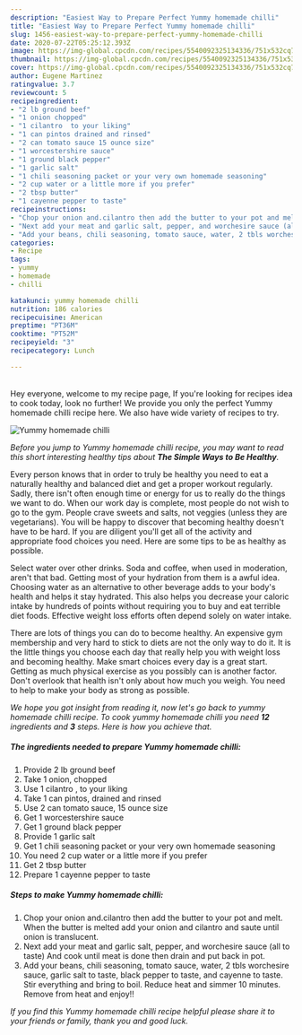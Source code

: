 ```yaml
---
description: "Easiest Way to Prepare Perfect Yummy homemade chilli"
title: "Easiest Way to Prepare Perfect Yummy homemade chilli"
slug: 1456-easiest-way-to-prepare-perfect-yummy-homemade-chilli
date: 2020-07-22T05:25:12.393Z
image: https://img-global.cpcdn.com/recipes/5540092325134336/751x532cq70/yummy-homemade-chilli-recipe-main-photo.jpg
thumbnail: https://img-global.cpcdn.com/recipes/5540092325134336/751x532cq70/yummy-homemade-chilli-recipe-main-photo.jpg
cover: https://img-global.cpcdn.com/recipes/5540092325134336/751x532cq70/yummy-homemade-chilli-recipe-main-photo.jpg
author: Eugene Martinez
ratingvalue: 3.7
reviewcount: 5
recipeingredient:
- "2 lb ground beef"
- "1 onion chopped"
- "1 cilantro  to your liking"
- "1 can pintos drained and rinsed"
- "2 can tomato sauce 15 ounce size"
- "1 worcestershire sauce"
- "1 ground black pepper"
- "1 garlic salt"
- "1 chili seasoning packet or your very own homemade seasoning"
- "2 cup water or a little more if you prefer"
- "2 tbsp butter"
- "1 cayenne pepper to taste"
recipeinstructions:
- "Chop your onion and.cilantro then add the butter to your pot and melt. When the butter is melted add your onion and cilantro and saute until onion is translucent."
- "Next add your meat and garlic salt, pepper, and worchesire sauce (all to taste) And cook until meat is done then drain and put back in pot."
- "Add your beans, chili seasoning, tomato sauce, water, 2 tbls worchesire sauce, garlic salt to taste, black pepper to taste, and cayenne to taste. Stir everything and bring to boil. Reduce heat and simmer 10 minutes. Remove from heat and enjoy!!"
categories:
- Recipe
tags:
- yummy
- homemade
- chilli

katakunci: yummy homemade chilli 
nutrition: 186 calories
recipecuisine: American
preptime: "PT36M"
cooktime: "PT52M"
recipeyield: "3"
recipecategory: Lunch

---
```

<br>
Hey everyone, welcome to my recipe page, If you're looking for recipes idea to cook today, look no further! We provide you only the perfect Yummy homemade chilli recipe here. We also have wide variety of recipes to try.
<br>


![Yummy homemade chilli](https://img-global.cpcdn.com/recipes/5540092325134336/751x532cq70/yummy-homemade-chilli-recipe-main-photo.jpg)

<i>Before you jump to Yummy homemade chilli recipe, you may want to read this short interesting healthy tips about <strong>The Simple Ways to Be Healthy</strong>.</i>

Every person knows that in order to truly be healthy you need to eat a naturally healthy and balanced diet and get a proper workout regularly. Sadly, there isn't often enough time or energy for us to really do the things we want to do. When our work day is complete, most people do not wish to go to the gym. People crave sweets and salts, not veggies (unless they are vegetarians). You will be happy to discover that becoming healthy doesn't have to be hard. If you are diligent you'll get all of the activity and appropriate food choices you need. Here are some tips to be as healthy as possible.

Select water over other drinks. Soda and coffee, when used in moderation, aren't that bad. Getting most of your hydration from them is a awful idea. Choosing water as an alternative to other beverage adds to your body's health and helps it stay hydrated. This also helps you decrease your caloric intake by hundreds of points without requiring you to buy and eat terrible diet foods. Effective weight loss efforts often depend solely on water intake.

There are lots of things you can do to become healthy. An expensive gym membership and very hard to stick to diets are not the only way to do it. It is the little things you choose each day that really help you with weight loss and becoming healthy. Make smart choices every day is a great start. Getting as much physical exercise as you possibly can is another factor. Don't overlook that health isn't only about how much you weigh. You need to help to make your body as strong as possible. 


<i>We hope you got insight from reading it, now let's go back to yummy homemade chilli recipe. To cook yummy homemade chilli you need <strong>12</strong> ingredients and <strong>3</strong> steps. Here is how you achieve that.
</i>

##### The ingredients needed to prepare Yummy homemade chilli:

1. Provide 2 lb ground beef
1. Take 1 onion, chopped
1. Use 1 cilantro , to your liking
1. Take 1 can pintos, drained and rinsed
1. Use 2 can tomato sauce, 15 ounce size
1. Get 1 worcestershire sauce
1. Get 1 ground black pepper
1. Provide 1 garlic salt
1. Get 1 chili seasoning packet or your very own homemade seasoning
1. You need 2 cup water or a little more if you prefer
1. Get 2 tbsp butter
1. Prepare 1 cayenne pepper to taste


##### Steps to make Yummy homemade chilli:

1. Chop your onion and.cilantro then add the butter to your pot and melt. When the butter is melted add your onion and cilantro and saute until onion is translucent.
1. Next add your meat and garlic salt, pepper, and worchesire sauce (all to taste) And cook until meat is done then drain and put back in pot.
1. Add your beans, chili seasoning, tomato sauce, water, 2 tbls worchesire sauce, garlic salt to taste, black pepper to taste, and cayenne to taste. Stir everything and bring to boil. Reduce heat and simmer 10 minutes. Remove from heat and enjoy!!


<i>If you find this Yummy homemade chilli recipe helpful please share it to your friends or family, thank you and good luck.</i>
